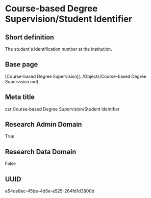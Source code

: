 # Course-based Degree Supervision/Student Identifier
## Short definition
The student's identification number at the institution.
## Base page
[Course-based Degree Supervision](../Objects/Course-based Degree Supervision.md)
## Meta title
csr:Course-based Degree Supervision/Student Identifier
## Research Admin Domain
True
## Research Data Domain
False
## UUID
e54ce8ec-45be-4d6e-a525-264fd1d3800d
